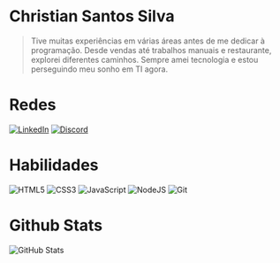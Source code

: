 
# **Christian Santos Silva**
>Tive muitas experiências em várias áreas antes de me dedicar à programação. Desde vendas até trabalhos manuais e restaurante, explorei diferentes caminhos. Sempre amei tecnologia e estou perseguindo meu sonho em TI agora.
# Redes
[![LinkedIn](https://img.shields.io/badge/LinkedIn-fff?style=for-the-badge&logo=linkedin&logoColor=black)](https://www.linkedin.com/in/christian-santos-6530bb247/)
[![Discord](https://img.shields.io/badge/Discord-fff?style=for-the-badge&logo=discord&logoColor=black)](https://discord.com/channels/@kriz7518AME/)
# Habilidades
![HTML5](https://img.shields.io/badge/HTML5-E34F26?style=for-the-badge&logo=html5&logoColor=white)
![CSS3](https://img.shields.io/badge/CSS3-1572B6?style=for-the-badge&logo=css3&logoColor=white)
![JavaScript](https://img.shields.io/badge/JavaScript-F7DF1E?style=for-the-badge&logo=javascript&logoColor=black)
![NodeJS](https://img.shields.io/badge/node.js-6DA55F?style=for-the-badge&logo=node.js&logoColor=white)
![Git](https://img.shields.io/badge/GIT-E44C30?style=for-the-badge&logo=git&logoColor=white)
# Github Stats
![GitHub Stats](https://github-readme-stats.vercel.app/api?username=Kriz0001&theme=transparent&bg_color=000&border_color=fff&show_icons=true&icon_color=fff&title_color=fff&text_color=FFF)
